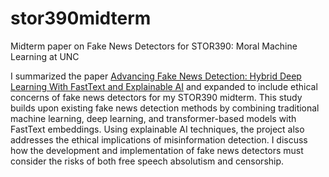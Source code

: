 # stor390midterm
Midterm paper on Fake News Detectors for STOR390: Moral Machine Learning at UNC

I summarized the paper [Advancing Fake News Detection: Hybrid Deep Learning With FastText and Explainable AI](https://ieeexplore.ieee.org/document/10477989) and expanded to include ethical concerns of fake news detectors for my STOR390 midterm. This study builds upon existing fake news detection methods by combining traditional machine learning, deep learning, and transformer-based models with FastText embeddings. Using explainable AI techniques, the project also addresses the ethical implications of misinformation detection. I discuss how the development and implementation of fake news detectors must consider the risks of both free speech absolutism and censorship.
